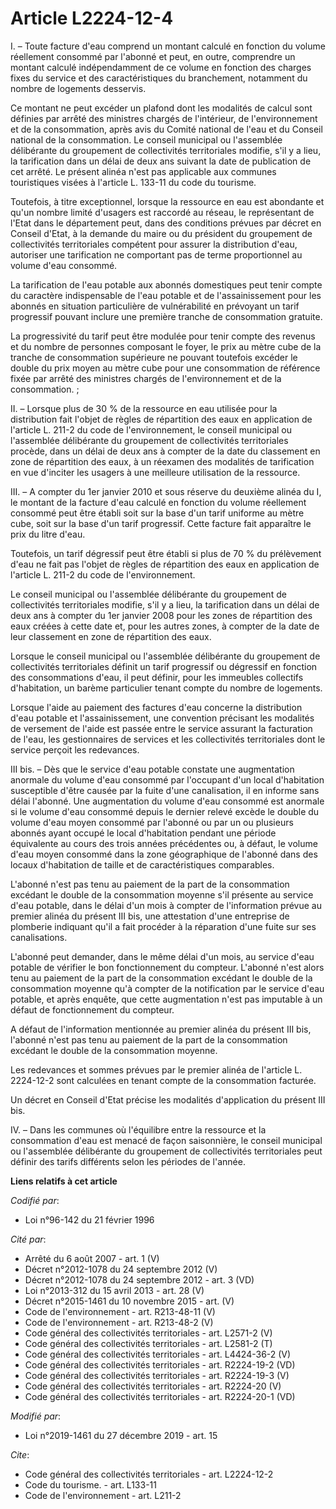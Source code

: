 # Article L2224-12-4

I. – Toute facture d'eau comprend un montant calculé en fonction du volume réellement consommé par l'abonné et peut, en
outre, comprendre un montant calculé indépendamment de ce volume en fonction des charges fixes du service et des
caractéristiques du branchement, notamment du nombre de logements desservis.

Ce montant ne peut excéder un plafond dont les modalités de calcul sont définies par arrêté des ministres chargés de
l'intérieur, de l'environnement et de la consommation, après avis du Comité national de l'eau et du Conseil national de la
consommation. Le conseil municipal ou l'assemblée délibérante du groupement de collectivités territoriales modifie, s'il y a
lieu, la tarification dans un délai de deux ans suivant la date de publication de cet arrêté. Le présent alinéa n'est pas
applicable aux communes touristiques visées à l'article L. 133-11 du code du tourisme.

Toutefois, à titre exceptionnel, lorsque la ressource en eau est abondante et qu'un nombre limité d'usagers est raccordé au
réseau, le représentant de l'Etat dans le département peut, dans des conditions prévues par décret en Conseil d'Etat, à la
demande du maire ou du président du groupement de collectivités territoriales compétent pour assurer la distribution d'eau,
autoriser une tarification ne comportant pas de terme proportionnel au volume d'eau consommé.

La tarification de l'eau potable aux abonnés domestiques peut tenir compte du caractère indispensable de l'eau potable et de
l'assainissement pour les abonnés en situation particulière de vulnérabilité en prévoyant un tarif progressif pouvant inclure
une première tranche de consommation gratuite.

La progressivité du tarif peut être modulée pour tenir compte des revenus et du nombre de personnes composant le foyer, le
prix au mètre cube de la tranche de consommation supérieure ne pouvant toutefois excéder le double du prix moyen au mètre
cube pour une consommation de référence fixée par arrêté des ministres chargés de l'environnement et de la consommation. ;

II. – Lorsque plus de 30 % de la ressource en eau utilisée pour la distribution fait l'objet de règles de répartition des
eaux en application de l'article L. 211-2 du code de l'environnement, le conseil municipal ou l'assemblée délibérante du
groupement de collectivités territoriales procède, dans un délai de deux ans à compter de la date du classement en zone de
répartition des eaux, à un réexamen des modalités de tarification en vue d'inciter les usagers à une meilleure utilisation de
la ressource.

III. – A compter du 1er janvier 2010 et sous réserve du deuxième alinéa du I, le montant de la facture d'eau calculé en
fonction du volume réellement consommé peut être établi soit sur la base d'un tarif uniforme au mètre cube, soit sur la base
d'un tarif progressif. Cette facture fait apparaître le prix du litre d'eau.

Toutefois, un tarif dégressif peut être établi si plus de 70 % du prélèvement d'eau ne fait pas l'objet de règles de
répartition des eaux en application de l'article L. 211-2 du code de l'environnement.

Le conseil municipal ou l'assemblée délibérante du groupement de collectivités territoriales modifie, s'il y a lieu, la
tarification dans un délai de deux ans à compter du 1er janvier 2008 pour les zones de répartition des eaux créées à cette
date et, pour les autres zones, à compter de la date de leur classement en zone de répartition des eaux.

Lorsque le conseil municipal ou l'assemblée délibérante du groupement de collectivités territoriales définit un tarif
progressif ou dégressif en fonction des consommations d'eau, il peut définir, pour les immeubles collectifs d'habitation, un
barème particulier tenant compte du nombre de logements.

Lorsque l'aide au paiement des factures d'eau concerne la distribution d'eau potable et l'assainissement, une convention
précisant les modalités de versement de l'aide est passée entre le service assurant la facturation de l'eau, les
gestionnaires de services et les collectivités territoriales dont le service perçoit les redevances.

III bis. – Dès que le service d'eau potable constate une augmentation anormale du volume d'eau consommé par l'occupant d'un
local d'habitation susceptible d'être causée par la fuite d'une canalisation, il en informe sans délai l'abonné. Une
augmentation du volume d'eau consommé est anormale si le volume d'eau consommé depuis le dernier relevé excède le double du
volume d'eau moyen consommé par l'abonné ou par un ou plusieurs abonnés ayant occupé le local d'habitation pendant une
période équivalente au cours des trois années précédentes ou, à défaut, le volume d'eau moyen consommé dans la zone
géographique de l'abonné dans des locaux d'habitation de taille et de caractéristiques comparables.

L'abonné n'est pas tenu au paiement de la part de la consommation excédant le double de la consommation moyenne s'il présente
au service d'eau potable, dans le délai d'un mois à compter de l'information prévue au premier alinéa du présent III bis, une
attestation d'une entreprise de plomberie indiquant qu'il a fait procéder à la réparation d'une fuite sur ses canalisations.

L'abonné peut demander, dans le même délai d'un mois, au service d'eau potable de vérifier le bon fonctionnement du compteur.
L'abonné n'est alors tenu au paiement de la part de la consommation excédant le double de la consommation moyenne qu'à
compter de la notification par le service d'eau potable, et après enquête, que cette augmentation n'est pas imputable à un
défaut de fonctionnement du compteur.

A défaut de l'information mentionnée au premier alinéa du présent III bis, l'abonné n'est pas tenu au paiement de la part de
la consommation excédant le double de la consommation moyenne.

Les redevances et sommes prévues par le premier alinéa de l'article L. 2224-12-2 sont calculées en tenant compte de la
consommation facturée.

Un décret en Conseil d'Etat précise les modalités d'application du présent III bis.

IV. – Dans les communes où l'équilibre entre la ressource et la consommation d'eau est menacé de façon saisonnière, le
conseil municipal ou l'assemblée délibérante du groupement de collectivités territoriales peut définir des tarifs différents
selon les périodes de l'année.

**Liens relatifs à cet article**

_Codifié par_:

  - Loi n°96-142 du 21 février 1996

_Cité par_:

  - Arrêté du 6 août 2007 - art. 1 (V)
  - Décret n°2012-1078 du 24 septembre 2012 (V)
  - Décret n°2012-1078 du 24 septembre 2012 - art. 3 (VD)
  - Loi n°2013-312 du 15 avril 2013 - art. 28 (V)
  - Décret n°2015-1461 du 10 novembre 2015 - art. (V)
  - Code de l'environnement - art. R213-48-11 (V)
  - Code de l'environnement - art. R213-48-2 (V)
  - Code général des collectivités territoriales - art. L2571-2 (V)
  - Code général des collectivités territoriales - art. L2581-2 (T)
  - Code général des collectivités territoriales - art. L4424-36-2 (V)
  - Code général des collectivités territoriales - art. R2224-19-2 (VD)
  - Code général des collectivités territoriales - art. R2224-19-3 (V)
  - Code général des collectivités territoriales - art. R2224-20 (V)
  - Code général des collectivités territoriales - art. R2224-20-1 (VD)

_Modifié par_:

  - Loi n°2019-1461 du 27 décembre 2019 - art. 15

_Cite_:

  - Code général des collectivités territoriales - art. L2224-12-2
  - Code du tourisme. - art. L133-11
  - Code de l'environnement - art. L211-2
